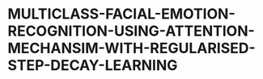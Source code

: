 # MULTICLASS-FACIAL-EMOTION-RECOGNITION-USING-ATTENTION-MECHANSIM-WITH-REGULARISED-STEP-DECAY-LEARNING